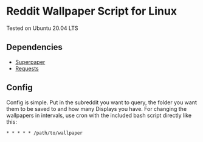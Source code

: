 # Reddit Wallpaper Script for Linux

Tested on Ubuntu 20.04 LTS

## Dependencies

- [Superpaper](https://github.com/hhannine/superpaper)
- [Requests](https://requests.readthedocs.io/en/master/)

## Config

Config is simple.
Put in the subreddit you want to query, the folder you want them to be saved to and how many Displays you have.
For changing the wallpapers in intervals, use cron with the included bash script directly like this:
```
* * * * * /path/to/wallpaper
```
